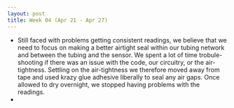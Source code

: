 ```yaml
---
layout: post
title: Week 04 (Apr 21 - Apr 27)
---
```


<ul>
  <li>Still faced with problems getting consistent readings, we believe that we need to focus on making a better airtight seal within our tubing network and between the tubing and the sensor. We spent a lot of time trobule-shooting if there was an issue with the code, our circuitry, or the air-tightness. Settling on the air-tightness we therefore moved away from tape and used krazy glue adhesive liberally to seal any air gaps. Once allowed to dry overnight, we stopped having problems with the readings.</li>
  <li>
  
  </li>
</ul>

